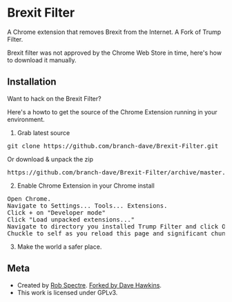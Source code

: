 Brexit Filter
================================
A Chrome extension that removes Brexit from the Internet. A Fork of Trump Filter.

Brexit filter was not approved by the Chrome Web Store in time, here's how to download it manually.

Installation 
-------------------------
Want to hack on the Brexit Filter? 

Here's a howto to get the source of the Chrome Extension running in your environment.

1) Grab latest source
<pre>
git clone https://github.com/branch-dave/Brexit-Filter.git
</pre>
Or download & unpack the zip
<pre>
https://github.com/branch-dave/Brexit-Filter/archive/master.zip
</pre>
2) Enable Chrome Extension in your Chrome install
<pre>
Open Chrome.
Navigate to Settings... Tools... Extensions.
Click + on "Developer mode"
Click "Load unpacked extensions..."
Navigate to directory you installed Trump Filter and click Open.
Chuckle to self as you reload this page and significant chunks of it suddenly disappear.
</pre>

3) Make the world a safer place.


Meta
-------------------------

* Created by [Rob Spectre](http://brooklynhacker.com). [Forked by Dave Hawkins](http://www.twitter.com/davehawkins).
* This work is licensed under GPLv3.
